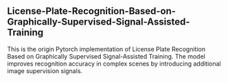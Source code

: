 ## License-Plate-Recognition-Based-on-Graphically-Supervised-Signal-Assisted-Training
This is the origin Pytorch implementation of License Plate Recognition Based on Graphically Supervised Signal-Assisted Training. The model improves recognition accuracy in complex scenes by introducing additional image supervision signals.

